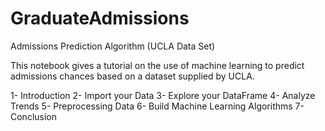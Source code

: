 # GraduateAdmissions
Admissions Prediction Algorithm (UCLA Data Set)

This notebook gives a tutorial on the use of machine learning to predict admissions chances based on a dataset supplied by UCLA.


1- Introduction
2- Import your Data
3- Explore your DataFrame
4- Analyze Trends
5- Preprocessing Data
6- Build Machine Learning Algorithms
7- Conclusion
